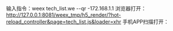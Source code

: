 输入指令：weex tech_list.we --qr -172.168.1.1
浏览器打开：http://127.0.0.1:8081/weex_tmp/h5_render/?hot-reload_controller&page=tech_list.js&loader=xhr
手机APP扫描打开：
